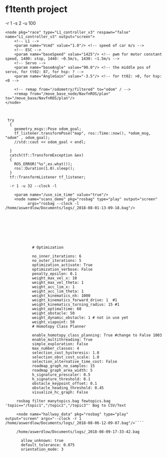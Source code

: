 # f1tenth project

-r 1 -s 2 -u 100

<node name="scans_demo" pkg="rosbag" type="play" output="screen"
		  args="-r 1 --clock  /home/aswerdlow/Documents/logs/_2018-07-26-15-49-45.bag "/>

	<node pkg="race" type="L1_controller_v3" respawn="false" name="L1_controller_v3" output="screen">
		<!-- L1 -->
		<param name="Vcmd" value="1.0"/> <!-- speed of car m/s -->
		<!-- ESC -->
		<param name="baseSpeed" value="1425"/> <!-- pwm for motor constant speed, 1480: stop, 1440: ~0.5m/s, 1430: ~1.5m/s -->
		<!-- Servo -->
		<param name="baseAngle" value="90.0"/> <!-- the middle pos of servo, for tt02: 87, for hsp: ? -->
		<param name="AngleGain" value="-3.5"/> <!-- for tt02: >0, for hsp: <0 -->

		<!-- remap from="/odometry/filtered" to="odom" / -->
		<remap from="/move_base_node/NavfnROS/plan" to="/move_base/NavfnROS/plan"/>
	</node>



	 try
      {
    	geometry_msgs::Pose odom_goal;
    	tf_listener.transformPose("map", ros::Time::now(), *odom_msg, "odom" , odom_goal);
    	//std::cout << odom_goal < endl;

      }
      catch(tf::TransformException &ex)
      {
    	ROS_ERROR("%s",ex.what());
    	ros::Duration(1.0).sleep();
      }
      tf::TransformListener tf_listener;

      -r 1 -u 32 --clock -l

      	<param name="/use_sim_time" value="true"/>
      	<node name="scans_demo" pkg="rosbag" type="play" output="screen"
      		  args="rosbag --clock -l /home/aswerdlow/Documents/logs/_2018-08-01-13-09-18.bag"/>








      		    # Optimization

                no_inner_iterations: 6
                no_outer_iterations: 5
                optimization_activate: True
                optimization_verbose: False
                penalty_epsilon: 0.1
                weight_max_vel_x: 10
                weight_max_vel_theta: 1
                weight_acc_lim_x: 1
                weight_acc_lim_theta: 1
                weight_kinematics_nh: 1000
                weight_kinematics_forward_drive: 1  #1
                weight_kinematics_turning_radius: 15 #1
                weight_optimaltime: 60
                weight_obstacle: 50
                weight_dynamic_obstacle: 1 # not in use yet
                weight_viapoint: 50
                # Homotopy Class Planner

                enable_homotopy_class_planning: True #change to False 1003
                enable_multithreading: True
                simple_exploration: False
                max_number_classes: 4
                selection_cost_hysteresis: 1.0
                selection_obst_cost_scale: 1.0
                selection_alternative_time_cost: False
                roadmap_graph_no_samples: 15
                roadmap_graph_area_width: 5
                h_signature_prescaler: 0.5
                h_signature_threshold: 0.1
                obstacle_keypoint_offset: 0.1
                obstacle_heading_threshold: 0.45
                visualize_hc_graph: False
                
         rosbag filter manytopics.bag fewtopics.bag 'topic=="/topic1","/topic2","/topic3"' Bag to CSV/Text
         
         <node name="hallway_data" pkg="rosbag" type="play" output="screen" args="--clock -r 1 /home/aswerdlow/Documents/logs/_2018-08-06-12-09-07.bag"/>````
         
         /home/aswerdlow/Documents/logs/_2018-08-09-17-33-42.bag
         
           allow_unknown: true
           default_tolerance: 0.075
           orientation_mode: 3